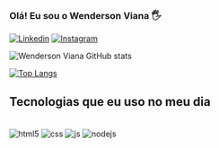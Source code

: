 ### Olá! Eu sou o Wenderson Viana 🖐️

[![Linkedin](https://img.shields.io/badge/LinkedIn-0077B5?style=for-the-badge&logo=linkedin&logoColor=white)](https://www.linkedin.com/in/wenderson-viana-dos-santos-94669221a/)
[![Instagram](https://img.shields.io/badge/Instagram-E4405F?style=for-the-badge&logo=instagram&logoColor=white)](https://www.instagram.com/_wendersonviana/)

![Wenderson Viana GitHub stats](https://github-readme-stats.vercel.app/api?username=wendersonviana&show_icons=true&theme=dracula)

[![Top Langs](https://github-readme-stats.vercel.app/api/top-langs/?username=wendersonviana&show_icons=true&theme=dracula)](https://github.com/wendersonviana/github-readme-stats)

## Tecnologias que eu uso no meu dia

<div style="display: inline_block"><br/>
    <img align="center" alt="html5" src='https://img.shields.io/badge/HTML5-E34F26?style=for-the-badge&logo=html5&logoColor=white' />
    <img align="center" alt="css" src='https://img.shields.io/badge/CSS3-1572B6?style=for-the-badge&logo=css3&logoColor=white' />
    <img align="center" alt="js" src='https://img.shields.io/badge/JavaScript-F7DF1E?style=for-the-badge&logo=javascript&logoColor=black' />
    <img align="center" alt="nodejs" src='https://img.shields.io/badge/Node.js-43853D?style=for-the-badge&logo=node.js&logoColor=white' />
</div>
